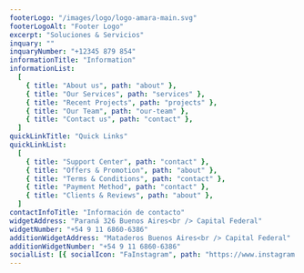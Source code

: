 ```yaml
---
footerLogo: "/images/logo/logo-amara-main.svg"
footerLogoAlt: "Footer Logo"
excerpt: "Soluciones & Servicios"
inquary: ""
inquaryNumber: "+12345 879 854"
informationTitle: "Information"
informationList:
  [
    { title: "About us", path: "about" },
    { title: "Our Services", path: "services" },
    { title: "Recent Projects", path: "projects" },
    { title: "Our Team", path: "our-team" },
    { title: "Contact us", path: "contact" },
  ]
quickLinkTitle: "Quick Links"
quickLinkList:
  [
    { title: "Support Center", path: "contact" },
    { title: "Offers & Promotion", path: "about" },
    { title: "Terms & Conditions", path: "contact" },
    { title: "Payment Method", path: "contact" },
    { title: "Clients & Reviews", path: "about" },
  ]
contactInfoTitle: "Información de contacto"
widgetAddress: "Paraná 326 Buenos Aires<br /> Capital Federal"
widgetNumber: "+54 9 11 6860-6386"
additionWidgetAddress: "Mataderos Buenos Aires<br /> Capital Federal"
additionWidgetNumber: "+54 9 11 6860-6386"
socialList: [{ socialIcon: "FaInstagram", path: "https://www.instagram.com/amarilla_construir/" }]
---
```

